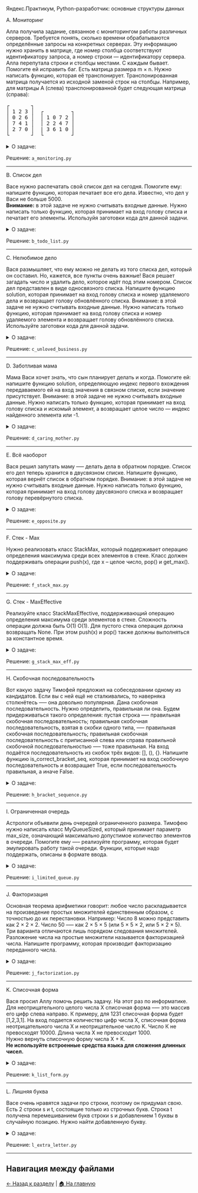 Яндекс.Практикум, Python-разработчик: основные структуры данных

A. Мониторинг

Алла получила задание, связанное с мониторингом работы различных серверов. Требуется понять, сколько времени обрабатываются определённые запросы на конкретных серверах. Эту информацию нужно хранить в матрице, где номер столбца соответствуют идентификатору запроса, а номер строки — идентификатору сервера. Алла перепутала строки и столбцы местами. С каждым бывает. Помогите ей исправить баг.
Есть матрица размера m × n. Нужно написать функцию, которая её транспонирует.
Транспонированная матрица получается из исходной заменой строк на столбцы.
Например, для матрицы А (слева) транспонированной будет следующая матрица (справа):

<pre>
┌       ┐
│ 1 2 3 │  ┌         ┐
│ 0 2 6 │  │ 1 0 7 2 │
│ 7 4 1 │  │ 2 2 4 7 │
│ 2 7 0 │  | 3 6 1 0 │
└       ┘  └         ┘
</pre>


<details>
<summary>О задаче:</summary>

| Ограничение времени | 1 секунда                        |
|---------------------|----------------------------------|
| Ограничение памяти  | 64Mb                             |
| Ввод	              | стандартный ввод или input.txt   |
| Вывод	              | стандартный вывод или output.txt |
---

### Формат ввода:
В первой строке задано число n — количество строк матрицы.
Во второй строке задано m — число столбцов, m и n не превосходят 1000. В следующих n строках задана матрица. Числа в ней не превосходят по модулю 1000.
### Формат вывода:
Напечатайте транспонированную матрицу в том же формате, который задан во входных данных. Каждая строка матрицы выводится на отдельной строке, элементы разделяются пробелами.

Пример 1:

<table border="1">
  <tr>
    <th>Ввод</th>
    <th>Вывод</th>
  </tr>
  <tr>
    <td>4</td>
    <td rowspan="4">1 0 7 2<br>2 2 4 7<br>3 6 1 0</td>
  </tr>
  <tr>
    <td>3</td>
  </tr>
  <tr>
    <td>1 2 3<br>0 2 6<br>7 4 1<br>2 7 0</td>
  </tr>
</table>

Пример 2:

<table border="1">
  <tr>
    <th>Ввод</th>
    <th>Вывод</th>
  </tr>
  <tr>
    <td>9</td>
    <td rowspan="4">
      -7 5 3 9 2 -7 -3 1 -1<br>
      -1 -1 1 0 4 10 10 6 9<br>
      0 2 -8 8 5 0 -7 -7 9<br>
      -4 2 -1 -8 2 -4 10 -5 1<br>
      -9 9 -7 -1 8 -8 3 9 9
    </td>
  </tr>
  <tr>
    <td>5</td>
  </tr>
  <tr>
    <td>
      -7 -1 0 -4 -9<br>
      5 -1 2 2 9<br>
      3 1 -8 -1 -7<br>
      9 0 8 -8 -1<br>
      2 4 5 2 8<br>
      -7 10 0 -4 -8<br>
      -3 10 -7 10 3<br>
      1 6 -7 -5 9<br>
      -1 9 9 1 9
    </td>
  </tr>
</table>

</details>

Решение: `a_monitoring.py`

---

B. Список дел

Васе нужно распечатать свой список дел на сегодня. Помогите ему: напишите функцию, которая печатает все его дела. Известно, что дел у Васи не больше 5000.
<br><b>Внимание:</b> в этой задаче не нужно считывать входные данные. Нужно написать только функцию, которая принимает на вход голову списка и печатает его элементы.
Используйя заготовки кода для данной задачи.

<details>
<summary>О задаче:</summary>

| Ограничение времени | 1 секунда                        |
|---------------------|----------------------------------|
| Ограничение памяти  | 64Mb                             |
| Ввод	              | стандартный ввод или input.txt   |
| Вывод	              | стандартный вывод или output.txt |
---

### Формат ввода:
Длина списка не превосходит 5000 элементов.
Список не бывает пустым.
### Формат вывода:
Функция должна напечатать элементы списка по одному в строке.

</details>

Решение: `b_todo_list.py`

---

C. Нелюбимое дело

Вася размышляет, что ему можно не делать из того списка дел,
который он составил. Но, кажется, все пункты очень важные!
Вася решает загадать число и удалить дело,
которое идёт под этим номером.
Список дел представлен в виде односвязного списка.
Напишите функцию solution, которая принимает на вход голову списка
и номер удаляемого дела и возвращает голову обновлённого списка.
Внимание: в этой задаче не нужно считывать входные данные.
Нужно написать только функцию, которая принимает на вход голову списка
и номер удаляемого элемента и возвращает голову обновлённого списка.
Используйте заготовки кода для данной задачи.

<details>
<summary>О задаче:</summary>

| Ограничение времени | 1 секунда                        |
|---------------------|----------------------------------|
| Ограничение памяти  | 64Mb                             |
| Ввод	              | стандартный ввод или input.txt   |
| Вывод	              | стандартный вывод или output.txt |
---

### Формат ввода:
Функция принимает голову списка и индекс элемента,
который надо удалить (нумерация с нуля).
Список содержит не более 5000 элементов.
Список не бывает пустым.
### Формат вывода:
Верните голову списка, в котором удален нужный элемент.

</details>

Решение: `c_unloved_business.py`

---

D. Заботливая мама

Мама Васи хочет знать, что сын планирует делать и когда.
Помогите ей: напишите функцию solution,
определяющую индекс первого вхождения передаваемого ей
на вход значения в связном списке, если значение присутствует.
Внимание: в этой задаче не нужно считывать входные данные.
Нужно написать только функцию, которая принимает
на вход голову списка и искомый элемент,
а возвращает целое число — индекс найденного элемента или -1.

<details>
<summary>О задаче:</summary>


| Ограничение времени | 1 секунда                        |
|---------------------|----------------------------------|
| Ограничение памяти  | 64Mb                             |
| Ввод	              | стандартный ввод или input.txt   |
| Вывод	              | стандартный вывод или output.txt |
---

### Формат ввода:
Функция на вход принимает голову односвязного списка и элемент,
который нужно найти. Длина списка не превосходит 10000 элементов.
Список не бывает пустым.
### Формат вывода:
Функция возвращает индекс первого вхождения искомого элемента
в список(индексация начинается с нуля). Если элемент не найден,
нужно вернуть -1.

</details>

Решение: `d_caring_mother.py`

---

E. Всё наоборот

Вася решил запутать маму —– делать дела в обратном порядке.
Список его дел теперь хранится в двусвязном списке.
Напишите функцию, которая вернёт список в обратном порядке.
Внимание: в этой задаче не нужно считывать входные данные.
Нужно написать только функцию, которая принимает на вход голову
двусвязного списка и возвращает голову перевёрнутого списка.

<details>
<summary>О задаче:</summary>


| Ограничение времени | 1 секунда                        |
|---------------------|----------------------------------|
| Ограничение памяти  | 64Mb                             |
| Ввод	              | стандартный ввод или input.txt   |
| Вывод	              | стандартный вывод или output.txt |
---

### Формат ввода:
Функция принимает на вход единственный аргумент — голову двусвязного списка.
Длина списка не превосходит 1000 элементов. Список не бывает пустым.
### Формат вывода:
Функция должна вернуть голову развернутого списка.

</details>

Решение: `e_opposite.py`

---

F. Стек - Max

Нужно реализовать класс StackMax,
который поддерживает операцию определения максимума среди всех
элементов в стеке. Класс должен поддерживать операции push(x),
где x – целое число, pop() и get_max().

<details>
<summary>О задаче:</summary>


| Ограничение времени | 1 секунда                        |
|---------------------|----------------------------------|
| Ограничение памяти  | 64Mb                             |
| Ввод	              | стандартный ввод или input.txt   |
| Вывод	              | стандартный вывод или output.txt |
---

### Формат ввода:
В первой строке записано одно число n — количество команд,
которое не превосходит 10000. В следующих n строках идут команды.
Команды могут быть следующих видов:
push(x) — добавить число x в стек. Число x не превышает 10<sup>5</sup>;
pop() — удалить число с вершины стека;
get_max() — напечатать максимальное число в стеке;
Если стек пуст, при вызове команды get_max() нужно напечатать «None», для команды pop() — «error».
### Формат вывода:
Для каждой команды get_max() напечатайте результат её выполнения.
Если стек пустой, для команды get_max() напечатайте «None».
Если происходит удаление из пустого стека — напечатайте «error».

Пример 1:

<table border="1">
  <tr>
    <th>Ввод</th>
    <th>Вывод</th>
  </tr>
  <tr>
    <td >
      8<br>
      get_max<br>
      push 7<br>
      pop<br>
      push -2<br>
      push -1<br>
      pop<br>
      get_max<br>
      get_max
    </td>
    <td>
      None<br>
      -2<br>
      -2
    </td>
  </tr>
</table>

Пример 2:

<table border="1">
  <tr>
    <th>Ввод</th>
    <th>Вывод</th>
  </tr>
  <tr>
    <td >
      7<br>
      get_max<br>
      pop<br>
      pop<br>
      pop<br>
      push 10<br>
      get_max<br>
      push -9
    </td>
    <td>
      None<br>
      error<br>
      error<br>
      error<br>
      10
    </td>
  </tr>
</table>

</details>

Решение: `f_stack_max.py`

---

G. Стек - MaxEffective

Реализуйте класс StackMaxEffective, поддерживающий операцию определения
максимума среди элементов в стеке. Сложность операции должна быть O(1)
O(1). Для пустого стека операция должна возвращать None.
При этом push(x) и pop() также должны выполняться за константное время.

<details>
<summary>О задаче:</summary>


| Ограничение времени | 1.5 секунды                      |
|---------------------|----------------------------------|
| Ограничение памяти  | 64Mb                             |
| Ввод	              | стандартный ввод или input.txt   |
| Вывод	              | стандартный вывод или output.txt |
---

### Формат ввода:
В первой строке записано одно число — количество команд, оно не превосходит 100000. Далее идут команды по одной в строке.
Команды могут быть следующих видов:
push(x) — добавить число x в стек. Число x не превышает 10<sup>5</sup>;
pop() — удалить число с вершины стека;
get_max() — напечатать максимальное число в стеке;
top() — напечатать число с вершины стека;
Если стек пуст, при вызове команды get_max нужно напечатать «None», для команды pop и top — «error».
### Формат вывода:
Для каждой команды get_max() напечатайте результат её выполнения.
Если стек пустой, для команды get_max() напечатайте «None».
Если происходит удаление из пустого стека — напечатайте «error».

Пример 1:

<table border="1">
  <tr>
    <th>Ввод</th>
    <th>Вывод</th>
  </tr>
  <tr>
    <td >
      13<br>
      pop<br>
      pop<br>
      top<br>
      push 4<br>
      push -5<br>
      top<br>
      push 7<br>
      pop<br>
      pop<br>
      get_max<br>
      top<br>
      pop<br>
      get_max
    </td>
    <td>
      error<br>
      error<br>
      error<br>
      -5<br>
      4<br>
      4<br>
      None
    </td>
  </tr>
</table>

Пример 2:

<table border="1">
  <tr>
    <th>Ввод</th>
    <th>Вывод</th>
  </tr>
  <tr>
    <td >
      10<br>
      get_max<br>
      push -6<br>
      pop<br>
      pop<br>
      get_max<br>
      push 2<br>
      get_max<br>
      pop<br>
      push -2<br>
      push -6
    </td>
    <td>
      None<br>
      error<br>
      None<br>
      2
    </td>
  </tr>
</table>

</details>

Решение: `g_stack_max_eff.py`

---

H. Скобочная последовательность

Вот какую задачу Тимофей предложил на собеседовании одному из кандидатов.
Если вы с ней ещё не сталкивались, то наверняка столкнётесь –— она довольно популярная.
Дана скобочная последовательность. Нужно определить, правильная ли она.
Будем придерживаться такого определения:
пустая строка —– правильная скобочная последовательность;
правильная скобочная последовательность,
взятая в скобки одного типа, –— правильная скобочная последовательность;
правильная скобочная последовательность с приписанной слева или справа правильной скобочной последовательностью —– тоже правильная.
На вход подаётся последовательность из скобок трёх видов: [], (), {}.
Напишите функцию is_correct_bracket_seq, которая принимает на вход
скобочную последовательность и возвращает True, если последовательность правильная, а иначе False.

<details>
<summary>О задаче:</summary>


| Ограничение времени | 1 секунда                        |
|---------------------|----------------------------------|
| Ограничение памяти  | 64Mb                             |
| Ввод	              | стандартный ввод или input.txt   |
| Вывод	              | стандартный вывод или output.txt |
---

### Формат ввода:
На вход подаётся одна строка, содержащая скобочную последовательность. Скобки записаны подряд, без пробелов.
### Формат вывода:
Выведите «True» или «False».

Пример 1:

<table border="1">
  <tr>
    <th>Ввод</th>
    <th>Вывод</th>
  </tr>
  <tr>
    <td>{[()]}</td>
    <td>False</td>
  </tr>
</table>

Пример 2:

<table border="1">
  <tr>
    <th>Ввод</th>
    <th>Вывод</th>
  </tr>
  <tr>
    <td>()</td>
    <td>True</td>
  </tr>
</table>

</details>

Решение: `h_bracket_sequence.py`

---

I. Ограниченная очередь

Астрологи объявили день очередей ограниченного размера. Тимофею нужно написать класс MyQueueSized, который принимает параметр max_size, означающий максимально допустимое количество элементов в очереди.
Помогите ему —– реализуйте программу, которая будет эмулировать работу такой очереди. Функции, которые надо поддержать, описаны в формате ввода.

<details>
<summary>О задаче:</summary>


| Ограничение времени | 0.3 секунды                        |
|---------------------|----------------------------------|
| Ограничение памяти  | 64Mb                             |
| Ввод	              | стандартный ввод или input.txt   |
| Вывод	              | стандартный вывод или output.txt |
---

### Формат ввода:
В первой строке записано одно число — количество команд, оно не превосходит 5000.
Во второй строке задан максимально допустимый размер очереди, он не превосходит 5000.
Далее идут команды по одной на строке. Команды могут быть следующих видов:
push(x) — добавить число x в очередь;
pop() — удалить число из очереди и вывести на печать;
peek() — напечатать первое число в очереди;
size() — вернуть размер очереди;
При превышении допустимого размера очереди нужно вывести «error».
При вызове операций pop() или peek() для пустой очереди нужно вывести «None».
### Формат вывода:
Напечатайте результаты выполнения нужных команд, по одному на строке.

Пример 1:

<table border="1">
  <tr>
    <th>Ввод</th>
    <th>Вывод</th>
  </tr>
  <tr>
    <td >
      8<br>
      2<br>
      peek<br>
      push 5<br>
      push 2<br>
      peek<br>
      push 2<br>
      size<br>
      size<br>
      push 1<br>
      size
    </td>
    <td>
      None<br>
      5<br>
      2<br>
      2<br>
      error<br>
      2
    </td>
  </tr>
</table>

Пример 2:

<table border="1">
  <tr>
    <th>Ввод</th>
    <th>Вывод</th>
  </tr>
  <tr>
    <td >
      10<br>
      1<br>
      push 1<br>
      size<br>
      push 3<br>
      size<br>
      push 1<br>
      pop<br>
      push 1<br>
      pop<br>
      push 3<br>
      push 3
    </td>
    <td>
      1<br>
      error<br>
      1<br>
      error<br>
      1<br>
      1<br>
      error
    </td>
  </tr>
</table>

</details>

Решение: `i_limited_queue.py`

---

J. Факторизация

Основная теорема арифметики говорит: любое число раскладывается на произведение простых множителей единственным образом, с точностью до их перестановки. Например:
Число 8 можно представить как 2 × 2 × 2.
Число 50 –— как 2 × 5 × 5 (или 5 × 5 × 2, или 5 × 2 × 5). Три варианта отличаются лишь порядком следования множителей.
Разложение числа на простые множители называется факторизацией числа.
Напишите программу, которая производит факторизацию переданного числа.

<details>
<summary>О задаче:</summary>


| Ограничение времени | 0.2 секунды                        |
|---------------------|----------------------------------|
| Ограничение памяти  | 64Mb                             |
| Ввод	              | стандартный ввод или input.txt   |
| Вывод	              | стандартный вывод или output.txt |
---

### Формат ввода:
В единственной строке дано число n (2 ≤ n ≤ 10<sup>9</sup>), которое нужно факторизовать.
### Формат вывода:
Выведите в порядке неубывания простые множители, на которые раскладывается число n.

Пример 1:

<table border="1">
  <tr>
    <th>Ввод</th>
    <th>Вывод</th>
  </tr>
  <tr>
    <td>{[()]}</td>
    <td>True</td>
  </tr>
</table>

Пример 2:

<table border="1">
  <tr>
    <th>Ввод</th>
    <th>Вывод</th>
  </tr>
  <tr>
    <td>()</td>
    <td>True</td>
  </tr>
</table>

</details>

Решение: `j_factorization.py`

---

K. Списочная форма

Вася просил Аллу помочь решить задачу. На этот раз по информатике.
Для неотрицательного целого числа X списочная форма –— это массив его цифр слева направо. К примеру, для 1231 списочная форма будет [1,2,3,1]. На вход подается количество цифр числа Х, списочная форма неотрицательного числа Х и неотрицательное число K. Число К не превосходят 10000. Длина числа Х не превосходит 1000. <br>
Нужно вернуть списочную форму числа X + K. <br>
<b>Не используйте встроенные средства языка для сложения длинных чисел.</b>

<details>
<summary>О задаче:</summary>


| Ограничение времени | 1 секунда                        |
|---------------------|----------------------------------|
| Ограничение памяти  | 64Mb                             |
| Ввод	              | стандартный ввод или input.txt   |
| Вывод	              | стандартный вывод или output.txt |
---

### Формат ввода:
В первой строке — длина списочной формы числа X. На следующей строке — сама списочная форма с цифрами записанными через пробел.
В последней строке записано число K, 0 ≤ K ≤ 10000.
### Формат вывода:
Выведите списочную форму числа X+K.

Пример 1:

<table border="1">
  <tr>
    <th>Ввод</th>
    <th>Вывод</th>
  </tr>
  <tr>
    <td>4</td>
    <td rowspan="3">1 2 3 4</td>
  </tr>
  <tr>
    <td>1 2 0 0</td>
  </tr>
  <tr>
    <td>34</td>
  </tr>
</table>

Пример 2:

<table border="1">
  <tr>
    <th>Ввод</th>
    <th>Вывод</th>
  </tr>
  <tr>
    <td>2</td>
    <td rowspan="3">1 1 2</td>
  </tr>
  <tr>
    <td>9 5</td>
  </tr>
  <tr>
    <td>17</td>
  </tr>
</table>

</details>

Решение: `k_list_form.py`

---


L. Лишняя буква

Васе очень нравятся задачи про строки, поэтому он придумал свою. Есть 2 строки s и t, состоящие только из строчных букв. Строка t получена перемешиванием букв строки s и добавлением 1 буквы в случайную позицию. Нужно найти добавленную букву.

<details>
<summary>О задаче:</summary>


| Ограничение времени | 1 секунда                        |
|---------------------|----------------------------------|
| Ограничение памяти  | 64Mb                             |
| Ввод	              | стандартный ввод или input.txt   |
| Вывод	              | стандартный вывод или output.txt |
---

### Формат ввода:
На вход подаются строки s и t, разделённые переносом строки. Длины строк не превосходят 1000 символов. Строки не бывают пустыми.
### Формат вывода:
Выведите лишнюю букву.

Пример 1:

<table border="1">
  <tr>
    <th>Ввод</th>
    <th>Вывод</th>
  </tr>
  <tr>
    <td>abcd</td>
    <td align="center" rowspan="3">e</td>
  </tr>
  <tr>
    <td>abcde</td>
  </tr>
</table>

Пример 2:

<table border="1">
  <tr>
    <th>Ввод</th>
    <th>Вывод</th>
  </tr>
  <tr>
    <td>go</td>
    <td align="center" rowspan="3">g</td>
  </tr>
  <tr>
    <td>ogg</td>
  </tr>
</table>

Пример 3:

<table border="1">
  <tr>
    <th>Ввод</th>
    <th>Вывод</th>
  </tr>
  <tr>
    <td>xtkpx</td>
    <td align="center" rowspan="3">c</td>
  </tr>
  <tr>
    <td>xkctpx</td>
  </tr>
</table>

</details>

Решение: `l_extra_letter.py`

---

## Навигация между файлами
[← Назад к разделу](../) | [🏠 На главную](../../)
